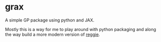# grax

A simple GP package using python and JAX.

Mostly this is a way for me to play around with python packaging and along the
way build a more modern version of [reggie].

[reggie]: https://github.com/mwhoffman/reggie
